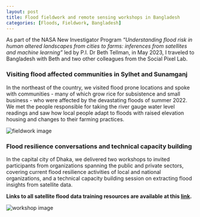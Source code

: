 ```yaml
---
layout: post
title: Flood fieldwork and remote sensing workshops in Bangladesh
categories: [Floods, Fieldwork, Bangladesh]
---
```


As part of the NASA New Investigator Program _“Understanding flood risk in human altered landscapes from cities to farms: inferences from satellites and machine learning”_ led by P.I. Dr Beth Tellman, in May 2023, I traveled to Bangladesh with Beth and two other colleagues from the Social Pixel Lab.

### Visiting flood affected communities in Sylhet and Sunamganj

In the northeast of the country, we visited flood prone locations and spoke with communities - many of which grow rice for subsistence and small business - who were affected by the devastating floods of summer 2022. We met the people responsible for taking the river gauge water level readings and saw how local people adapt to floods with raised elevation housing and changes to their farming practices.


![fieldwork image](../images/fieldwork.png "Fieldwork")


### Flood resilience conversations and technical capacity building

In the capital city of Dhaka, we delivered two workshops to invited participants from organizations spanning the public and private sectors, covering current flood resilience activities of local and national organizations, and a technical capacity building session on extracting flood insights from satellite data. 

__Links to all satellite flood data training resources are available at this [link](https://drive.google.com/file/d/1naPqMjyoWHr4l6XO8TCxtcVWyIbbBuQl/view).__


![workshop image](../images/workshop.png "Workshop")



